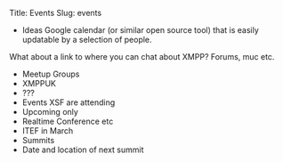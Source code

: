 Title: Events
Slug: events

* Ideas
Google calendar (or similar open source tool) that is easily updatable by a selection of people.

What about a link to where you can chat about XMPP? Forums, muc etc.
* Meetup Groups
* XMPPUK
* ???
* Events XSF are attending
* Upcoming only
* Realtime Conference etc
* ITEF in March
* Summits
* Date and location of next summit
